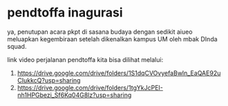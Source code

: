# pendtoffa inagurasi
 ya, penutupan acara pkpt di sasana budaya dengan sedikit aiueo meluapkan kegembiraan setelah dikenalkan kampus UM oleh mbak DInda squad.

link video perjalanan pendtoffa kita bisa dilihat melalui:
1. https://drive.google.com/drive/folders/1S1dqCVOvyefaBwln_EaQAE92uCIukkcQ?usp=sharing
2. https://drive.google.com/drive/folders/1tgYkJcPEI-nh1HPGbezi_Sf6Kq04G8lz?usp=sharing
